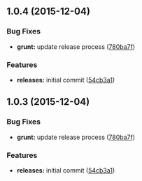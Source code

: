 <a name="1.0.4"></a>
## 1.0.4 (2015-12-04)


### Bug Fixes

* **grunt:** update release process ([780ba7f](https://github.com/hypeJunction/cropper/commit/780ba7f))

### Features

* **releases:** initial commit ([54cb3a1](https://github.com/hypeJunction/cropper/commit/54cb3a1))



<a name="1.0.3"></a>
## 1.0.3 (2015-12-04)


### Bug Fixes

* **grunt:** update release process ([780ba7f](https://github.com/hypeJunction/cropper/commit/780ba7f))

### Features

* **releases:** initial commit ([54cb3a1](https://github.com/hypeJunction/cropper/commit/54cb3a1))



